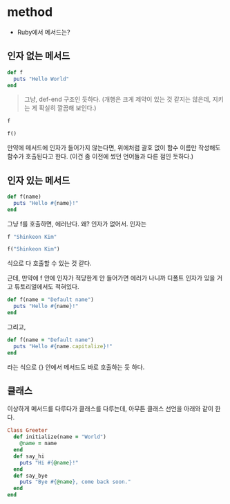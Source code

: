 # method
- Ruby에서 메서드는?

## 인자 없는 메서드
```ruby
def f
  puts "Hello World"
end
```
> 그냥, def-end 구조인 듯하다. (개행은 크게 제약이 있는 것 같지는 않은데, 지키는 게 확실히 깔끔해 보인다.)

```ruby
f
```

```ruby
f()
```

만약에 메서드에 인자가 들어가지 않는다면, 위에처럼 괄호 없이 함수 이름만 작성해도 함수가 호출된다고 한다.
(이건 좀 이전에 썼던 언어들과 다른 점인 듯하다.)


## 인자 있는 메서드
```ruby
def f(name)
  puts "Hello #{name}!"
end
```

그냥 f를 호출하면, 에러난다. 왜? 인자가 없어서.
인자는
```ruby
f "Shinkeon Kim"

f("Shinkeon Kim")
```
식으로 다 호출할 수 있는 것 같다.

근데, 만약에 f 안에 인자가 적당한게 안 들어가면 에러가 나니까 디폴트 인자가 있을 거고 튜토리얼에서도 적혀있다.

```ruby
def f(name = "Default name")
  puts "Hello #{name}!"
end
```

그리고, 

```ruby
def f(name = "Default name")
  puts "Hello #{name.capitalize}!"
end
```
라는 식으로 {} 안에서 메서드도 바로 호출하는 듯 하다.


## 클래스
이상하게 메서드를 다루다가 클래스를 다루는데, 아무튼 클래스 선언을 아래와 같이 한다.
```ruby
Class Greeter
  def initialize(name = "World")
    @name = name
  end
  def say_hi
    puts "Hi #{@name}!"
  end
  def say_bye
    puts "Bye #{@name}, come back soon."
  end
end 
```